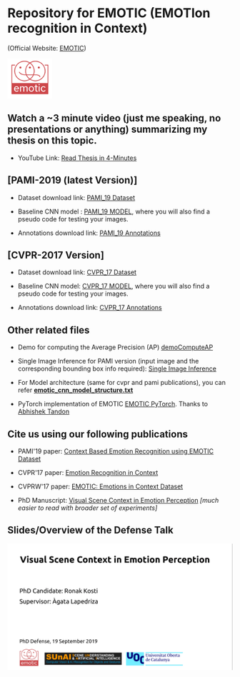 # Repository for EMOTIC (EMOTIon recognition in Context)
(Official Website: [EMOTIC](http://sunai.uoc.edu/emotic/index.html))

<img src="EMOTIC_mean_images/emotic_logo.png" alt="drawing" width="100"/>

## Watch a ~3 minute video (just me speaking, no presentations or anything) summarizing my thesis on this topic.
+ YouTube Link: [Read Thesis  in 4-Minutes](https://www.youtube.com/watch?v=D678cyrhTRQ)

## [PAMI-2019 (latest Version)]
+ Dataset download link: [PAMI_19 Dataset](https://drive.google.com/open?id=0B7sjGeF4f3FYQUVlZ3ZOai1ieEU)

+ Baseline CNN model : [PAMI_19 MODEL](https://1drv.ms/u/s!AkYHbdGNmIVCgbYSIcSFYJgcApIRKw?e=slJTZp), where you will also find a pseudo code for testing your images. 

+ Annotations download link: [PAMI_19 Annotations](https://1drv.ms/u/s!AkYHbdGNmIVCgbYJxp1EtUplH6BhSw?e=VUP26u)

## [CVPR-2017 Version]
+ Dataset download link: [CVPR_17 Dataset](https://1drv.ms/u/s!AkYHbdGNmIVCgbYUedjPzUcYlpFzBQ?e=qZSaz4)

+ Baseline CNN model: [CVPR_17 MODEL](https://1drv.ms/u/s!AkYHbdGNmIVCgbYX2EL2jNIbpwcHug?e=T3jNGn), where you will also find a pseudo code for testing your images. 

+ Annotations download link: [CVPR_17 Annotations](https://1drv.ms/u/s!AkYHbdGNmIVCgbYYXYzR4WOtfUI9LA?e=v8OVlS)

## Other related files 
+ Demo for computing the Average Precision (AP) [demoComputeAP](https://1drv.ms/u/s!AkYHbdGNmIVCgbYZB_dY3wuWJou_5A?e=jcsZUj)

+ Single Image Inference for PAMI version (input image and the corresponding bounding box info required): [Single Image Inference](https://github.com/rkosti/emotic/blob/master/single_image_inference.lua)

+ For Model architecture (same for cvpr and pami publications), you can refer [**emotic_cnn_model_structure.txt**](https://1drv.ms/t/s!AkYHbdGNmIVCgbYV2ymTghehKLdxBg?e=PMyGgc)

+ PyTorch implementation of EMOTIC [EMOTIC PyTorch](https://github.com/Tandon-A/emotic). Thanks to [Abhishek Tandon](https://github.com/Tandon-A)

## Cite us using our following publications
+ PAMI'19 paper: [Context Based Emotion Recognition using EMOTIC Dataset](https://ieeexplore.ieee.org/document/8713881)

+ CVPR'17 paper: [Emotion Recognition in Context](http://openaccess.thecvf.com/content_cvpr_2017/html/Kosti_Emotion_Recognition_in_CVPR_2017_paper.html)

+ CVPRW'17 paper: [EMOTIC: Emotions in Context Dataset](http://openaccess.thecvf.com/content_cvpr_2017_workshops/w41/html/Lapedriza_EMOTIC_Emotions_in_CVPR_2017_paper.html)

+ PhD Manuscript: [Visual Scene Context in Emotion Perception](https://www.tdx.cat/handle/10803/667808) _[much easier to read with broader set of experiments]_

## Slides/Overview of the Defense Talk

![](slides.gif)
